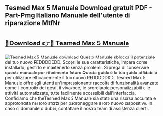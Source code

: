 ## Tesmed Max 5 Manuale Download gratuit PDF - Part-Pmg Italiano Manuale dell'utente di riparazione MtfNr

# <h2><a href="http://dfbrcun.blite.top/?on=Tesmed+Max+5+Manuale">🔗Download 👉🔴 Tesmed Max 5 Manuale</a></h2>

[![Tesmed Max 5 Manuale download](https://i.imgur.com/lujVjoI.png)](http://dfbrcun.blite.top/?on=Tesmed+Max+5+Manuale)
Questo Manuale sblocca il potenziale del tuo nuovo REDDDDDDD. Scopri le sue caratteristiche, impara come installarlo, gestirlo e mantenerlo senza problemi. Si prega di conservare questo manuale per riferimento futuro.Questa guida è la tua guida affidabile per utilizzare efficacemente il tuo nuovo REDDDDDDD. Tesmed Max 5 Manuale offre agli utenti un'impressionante raccolta di funzionalità avanzate come il controllo dei gesti, il vivavoce, le scorciatoie personalizzabili e le attività automatizzate, tutte facilmente accessibili dall'interfaccia. Confidiamo che theTesmed Max 5 Manuale sia stata una risorsa accurata e approfondita nei loro sforzi per padroneggiare il loro nuovo dispositivo. In caso di domande o dubbi, contattare il nostro team di assistenza clienti.
